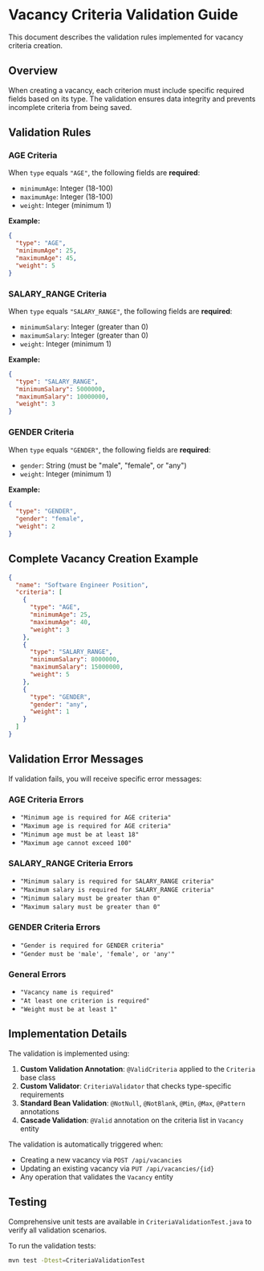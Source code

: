 # Vacancy Criteria Validation Guide

This document describes the validation rules implemented for vacancy criteria creation.

## Overview

When creating a vacancy, each criterion must include specific required fields based on its type. The validation ensures data integrity and prevents incomplete criteria from being saved.

## Validation Rules

### AGE Criteria
When `type` equals `"AGE"`, the following fields are **required**:
- `minimumAge`: Integer (18-100)
- `maximumAge`: Integer (18-100)
- `weight`: Integer (minimum 1)

**Example:**
```json
{
  "type": "AGE",
  "minimumAge": 25,
  "maximumAge": 45,
  "weight": 5
}
```

### SALARY_RANGE Criteria
When `type` equals `"SALARY_RANGE"`, the following fields are **required**:
- `minimumSalary`: Integer (greater than 0)
- `maximumSalary`: Integer (greater than 0)
- `weight`: Integer (minimum 1)

**Example:**
```json
{
  "type": "SALARY_RANGE",
  "minimumSalary": 5000000,
  "maximumSalary": 10000000,
  "weight": 3
}
```

### GENDER Criteria
When `type` equals `"GENDER"`, the following fields are **required**:
- `gender`: String (must be "male", "female", or "any")
- `weight`: Integer (minimum 1)

**Example:**
```json
{
  "type": "GENDER",
  "gender": "female",
  "weight": 2
}
```

## Complete Vacancy Creation Example

```json
{
  "name": "Software Engineer Position",
  "criteria": [
    {
      "type": "AGE",
      "minimumAge": 25,
      "maximumAge": 40,
      "weight": 3
    },
    {
      "type": "SALARY_RANGE",
      "minimumSalary": 8000000,
      "maximumSalary": 15000000,
      "weight": 5
    },
    {
      "type": "GENDER",
      "gender": "any",
      "weight": 1
    }
  ]
}
```

## Validation Error Messages

If validation fails, you will receive specific error messages:

### AGE Criteria Errors
- `"Minimum age is required for AGE criteria"`
- `"Maximum age is required for AGE criteria"`
- `"Minimum age must be at least 18"`
- `"Maximum age cannot exceed 100"`

### SALARY_RANGE Criteria Errors
- `"Minimum salary is required for SALARY_RANGE criteria"`
- `"Maximum salary is required for SALARY_RANGE criteria"`
- `"Minimum salary must be greater than 0"`
- `"Maximum salary must be greater than 0"`

### GENDER Criteria Errors
- `"Gender is required for GENDER criteria"`
- `"Gender must be 'male', 'female', or 'any'"`

### General Errors
- `"Vacancy name is required"`
- `"At least one criterion is required"`
- `"Weight must be at least 1"`

## Implementation Details

The validation is implemented using:
1. **Custom Validation Annotation**: `@ValidCriteria` applied to the `Criteria` base class
2. **Custom Validator**: `CriteriaValidator` that checks type-specific requirements
3. **Standard Bean Validation**: `@NotNull`, `@NotBlank`, `@Min`, `@Max`, `@Pattern` annotations
4. **Cascade Validation**: `@Valid` annotation on the criteria list in `Vacancy` entity

The validation is automatically triggered when:
- Creating a new vacancy via `POST /api/vacancies`
- Updating an existing vacancy via `PUT /api/vacancies/{id}`
- Any operation that validates the `Vacancy` entity

## Testing

Comprehensive unit tests are available in `CriteriaValidationTest.java` to verify all validation scenarios.

To run the validation tests:
```bash
mvn test -Dtest=CriteriaValidationTest
```